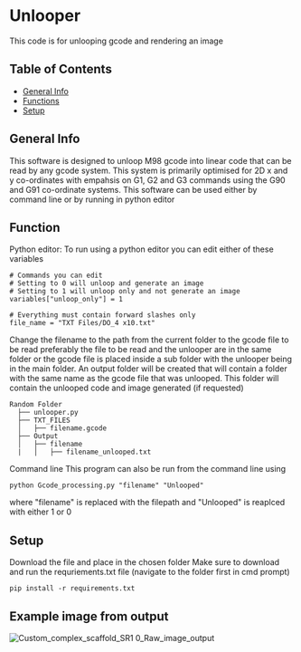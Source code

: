 # Unlooper

This code is for unlooping gcode and rendering an image

## Table of Contents

* [General Info](#general-info)
* [Functions](#function)
* [Setup](#setup)

## General Info

This software is designed to unloop M98 gcode into linear code that can be read by any gcode system. This system is primarily optimised for 2D x and y co-ordinates with empahsis on G1, G2 and G3 commands using the G90 and G91 co-ordinate systems. This software can be used either by command line or by running in python editor

## Function

Python editor:
To run using a python editor you can edit either of these variables
```
# Commands you can edit
# Setting to 0 will unloop and generate an image
# Setting to 1 will unloop only and not generate an image
variables["unloop_only"] = 1

# Everything must contain forward slashes only
file_name = "TXT Files/DO_4 x10.txt"
```

Change the filename to the path from the current folder to the gcode file to be read preferably the file to be read and the unlooper are in the same folder or the gcode file is placed inside a sub folder with the unlooper being in the main folder. An output folder will be created that will contain a folder with the same name as the gcode file that was unlooped. This folder will contain the unlooped code and image generated (if requested)


```
Random Folder
  ├── unlooper.py
  ├── TXT_FILES
  │   ├── filename.gcode
  ├── Output
  │   ├── filename
  |   │   ├── filename_unlooped.txt
```

Command line
This program can also be run from the command line using 
```
python Gcode_processing.py "filename" "Unlooped"
```
where "filename" is replaced with the filepath and "Unlooped" is reaplced with either 1 or 0 

## Setup

Download the file and place in the chosen folder
Make sure to download and run the requriements.txt file (navigate to the folder first in cmd prompt)
```
pip install -r requirements.txt
```

## Example image from output

![Custom_complex_scaffold_SR1 0_Raw_image_output](https://github.com/user-attachments/assets/f256c392-e3ee-4ad2-af75-4a53d4f6fc08)

